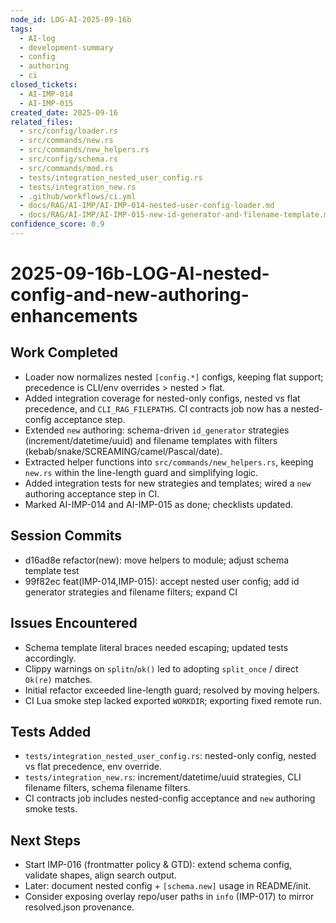```yaml
---
node_id: LOG-AI-2025-09-16b
tags:
  - AI-log
  - development-summary
  - config
  - authoring
  - ci
closed_tickets:
  - AI-IMP-014
  - AI-IMP-015
created_date: 2025-09-16
related_files:
  - src/config/loader.rs
  - src/commands/new.rs
  - src/commands/new_helpers.rs
  - src/config/schema.rs
  - src/commands/mod.rs
  - tests/integration_nested_user_config.rs
  - tests/integration_new.rs
  - .github/workflows/ci.yml
  - docs/RAG/AI-IMP/AI-IMP-014-nested-user-config-loader.md
  - docs/RAG/AI-IMP/AI-IMP-015-new-id-generator-and-filename-template.md
confidence_score: 0.9
---
```


# 2025-09-16b-LOG-AI-nested-config-and-new-authoring-enhancements

## Work Completed
- Loader now normalizes nested `[config.*]` configs, keeping flat support; precedence is CLI/env overrides > nested > flat.
- Added integration coverage for nested-only configs, nested vs flat precedence, and `CLI_RAG_FILEPATHS`. CI contracts job now has a nested-config acceptance step.
- Extended `new` authoring: schema-driven `id_generator` strategies (increment/datetime/uuid) and filename templates with filters (kebab/snake/SCREAMING/camel/Pascal/date).
- Extracted helper functions into `src/commands/new_helpers.rs`, keeping `new.rs` within the line-length guard and simplifying logic.
- Added integration tests for new strategies and templates; wired a `new` authoring acceptance step in CI.
- Marked AI-IMP-014 and AI-IMP-015 as done; checklists updated.

## Session Commits
- d16ad8e refactor(new): move helpers to module; adjust schema template test
- 99f82ec feat(IMP-014,IMP-015): accept nested user config; add id generator strategies and filename filters; expand CI

## Issues Encountered
- Schema template literal braces needed escaping; updated tests accordingly.
- Clippy warnings on `splitn`/`ok()` led to adopting `split_once` / direct `Ok(re)` matches.
- Initial refactor exceeded line-length guard; resolved by moving helpers.
- CI Lua smoke step lacked exported `WORKDIR`; exporting fixed remote run.

## Tests Added
- `tests/integration_nested_user_config.rs`: nested-only config, nested vs flat precedence, env override.
- `tests/integration_new.rs`: increment/datetime/uuid strategies, CLI filename filters, schema filename filters.
- CI contracts job includes nested-config acceptance and `new` authoring smoke tests.

## Next Steps
- Start IMP-016 (frontmatter policy & GTD): extend schema config, validate shapes, align search output.
- Later: document nested config + `[schema.new]` usage in README/init.
- Consider exposing overlay repo/user paths in `info` (IMP-017) to mirror resolved.json provenance.
